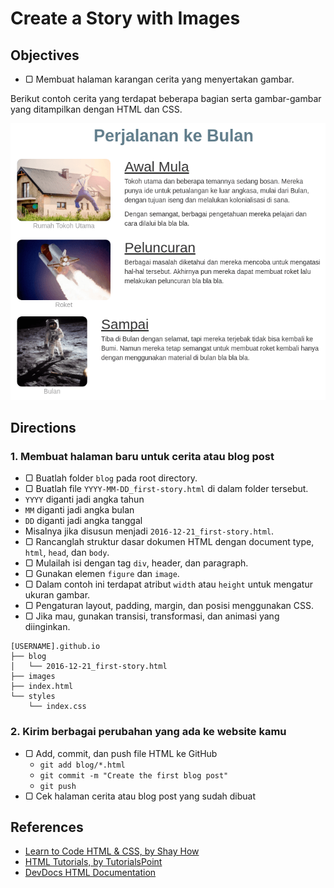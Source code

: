 # Create a Story with Images

## Objectives

- ▢ Membuat halaman karangan cerita yang menyertakan gambar.

Berikut contoh cerita yang terdapat beberapa bagian serta gambar-gambar yang ditampilkan dengan HTML dan CSS.

![Contoh Cerita](assets/example-story.png)

## Directions

### 1. Membuat halaman baru untuk cerita atau blog post

- ▢ Buatlah folder `blog` pada root directory.
- ▢ Buatlah file `YYYY-MM-DD_first-story.html` di dalam folder tersebut.
 - `YYYY` diganti jadi angka tahun
 - `MM` diganti jadi angka bulan
 - `DD` diganti jadi angka tanggal
 - Misalnya jika disusun menjadi `2016-12-21_first-story.html`.
- ▢ Rancanglah struktur dasar dokumen HTML dengan document type, `html`, `head`, dan `body`.
- ▢ Mulailah isi dengan tag `div`, header, dan paragraph.
- ▢ Gunakan elemen `figure` dan `image`.
- ▢ Dalam contoh ini terdapat atribut `width` atau `height` untuk mengatur ukuran gambar.
- ▢ Pengaturan layout, padding, margin, dan posisi menggunakan CSS.
- ▢ Jika mau, gunakan transisi, transformasi, dan animasi yang diinginkan.

```
[USERNAME].github.io
├── blog
│   └── 2016-12-21_first-story.html
├── images
├── index.html
└── styles
    └── index.css
```

### 2. Kirim berbagai perubahan yang ada ke website kamu

- ▢ Add, commit, dan push file HTML ke GitHub
  - `git add blog/*.html`
  - `git commit -m "Create the first blog post"`
  - `git push`
- ▢ Cek halaman cerita atau blog post yang sudah dibuat

## References

- [Learn to Code HTML & CSS, by Shay How](http://learn.shayhowe.com/html-css)
- [HTML Tutorials, by TutorialsPoint](http://tutorialspoint.com/html)
- [DevDocs HTML Documentation](http://devdocs.io/html)
